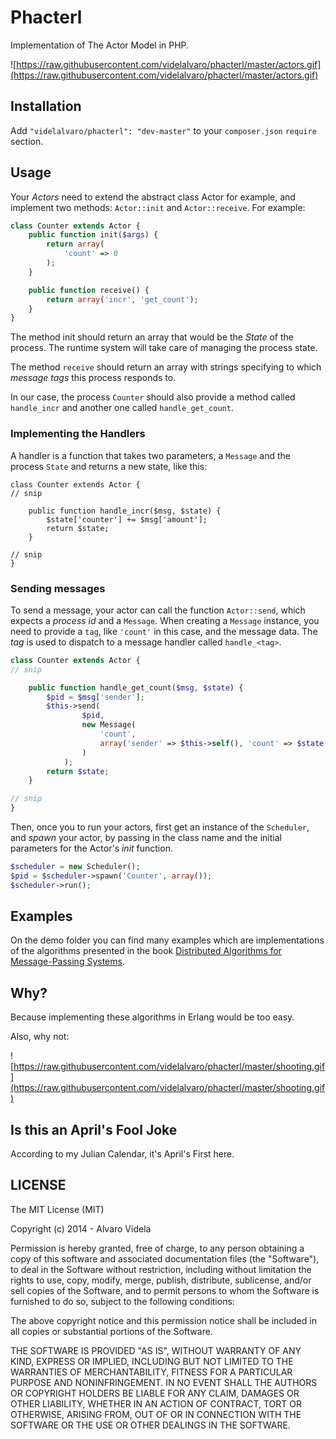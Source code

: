 # Phacterl #

Implementation of The Actor Model in PHP.

![https://raw.githubusercontent.com/videlalvaro/phacterl/master/actors.gif](https://raw.githubusercontent.com/videlalvaro/phacterl/master/actors.gif)

## Installation ##

Add `"videlalvaro/phacterl": "dev-master"` to your `composer.json` `require` section.

## Usage ##

Your _Actors_ need to extend the abstract class Actor for example, and
implement two methods: `Actor::init` and `Actor::receive`. For
example:

```php
class Counter extends Actor {
    public function init($args) {
        return array(
            'count' => 0
        );
    }

    public function receive() {
        return array('incr', 'get_count');
    }
}
```

The method init should return an array that would be the _State_ of the process. The runtime system will take care of managing the process state.

The method `receive` should return an array with strings specifying to which _message tags_ this process responds to.

In our case, the process `Counter` should also provide a method called `handle_incr` and another one called `handle_get_count`.

### Implementing the Handlers ###

A handler is a function that takes two parameters, a `Message` and the process `State` and returns a new state, like this:

```
class Counter extends Actor {
// snip

    public function handle_incr($msg, $state) {
        $state['counter'] += $msg['amount'];
        return $state;
    }

// snip
}
```

### Sending messages ###

To send a message, your actor can call the function `Actor::send`,
which expects a _process id_ and a `Message`. When creating a
`Message` instance, you need to provide a `tag`, like `'count'` in
this case, and the message data. The _tag_ is used to dispatch to a
message handler called `handle_<tag>`.

```php
class Counter extends Actor {
// snip

    public function handle_get_count($msg, $state) {
        $pid = $msg['sender'];
        $this->send(
                $pid,
                new Message(
                    'count',
                    array('sender' => $this->self(), 'count' => $state['counter'])
                )
            );
        return $state;
    }

// snip
}
```

Then, once you to run your actors, first get an instance of the `Scheduler`, and _spawn_ your actor, by passing in the class name and the initial parameters for the Actor's _init_ function.

```php
$scheduler = new Scheduler();
$pid = $scheduler->spawn('Counter', array());
$scheduler->run();
```

## Examples ##

On the demo folder you can find many examples which are
implementations of the algorithms presented in the book
[Distributed Algorithms for Message-Passing Systems](http://www.amazon.com/Distributed-Algorithms-Message-Passing-Systems-Michel/dp/3642381227/).

## Why? ##

Because implementing these algorithms in Erlang would be too easy.

Also, why not:

![https://raw.githubusercontent.com/videlalvaro/phacterl/master/shooting.gif](https://raw.githubusercontent.com/videlalvaro/phacterl/master/shooting.gif)

## Is this an April's Fool Joke ##

According to my Julian Calendar, it's April's First here.

## LICENSE ##

The MIT License (MIT)

Copyright (c) 2014 - Alvaro Videla

Permission is hereby granted, free of charge, to any person obtaining
a copy of this software and associated documentation files (the
"Software"), to deal in the Software without restriction, including
without limitation the rights to use, copy, modify, merge, publish,
distribute, sublicense, and/or sell copies of the Software, and to
permit persons to whom the Software is furnished to do so, subject to
the following conditions:

The above copyright notice and this permission notice shall be
included in all copies or substantial portions of the Software.

THE SOFTWARE IS PROVIDED "AS IS", WITHOUT WARRANTY OF ANY KIND,
EXPRESS OR IMPLIED, INCLUDING BUT NOT LIMITED TO THE WARRANTIES OF
MERCHANTABILITY, FITNESS FOR A PARTICULAR PURPOSE AND
NONINFRINGEMENT. IN NO EVENT SHALL THE AUTHORS OR COPYRIGHT HOLDERS BE
LIABLE FOR ANY CLAIM, DAMAGES OR OTHER LIABILITY, WHETHER IN AN ACTION
OF CONTRACT, TORT OR OTHERWISE, ARISING FROM, OUT OF OR IN CONNECTION
WITH THE SOFTWARE OR THE USE OR OTHER DEALINGS IN THE SOFTWARE.
